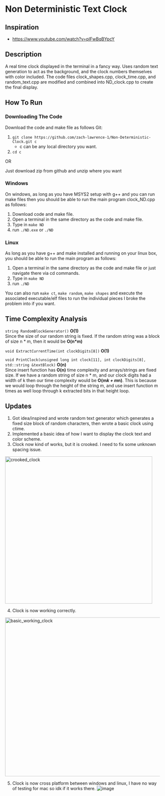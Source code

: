 # Non Deterministic Text Clock
## Inspiration
- https://www.youtube.com/watch?v=plFwBqBYpcY
## Description
A real time clock displayed in the terminal in a fancy way. Uses random text generation to act as the background, and the clock numbers themselves with color included. The code files clock_shapes.cpp, clock_time.cpp, and random_text.cpp are modified and combined into ND_clock.cpp to create the final display.
## How To Run
### Downloading The Code
Download the code and make file as follows
Git:
1. ```git clone https://github.com/zach-lawrence-1/Non-Deterministic-Clock.git c```
   - c can be any local directory you want.
2. ```cd c```

OR

Just download zip from github and unzip where you want
### Windows
On windows, as long as you have MSYS2 setup with g++ and you can run make files then you should be able to run the main program clock_ND.cpp as follows:
1. Download code and make file.
2. Open a terminal in the same directory as the code and make file.
3. Type in ```make ND```
4. run ```./ND.exe``` or ```./ND```
### Linux
As long as you have g++ and make installed and running on your linux box, you should be able to run the main program as follows:
1. Open a terminal in the same directory as the code and make file or just navigate there via cd commands.
2. Type in ```make ND```
3. run ```./ND```

You can also run ```make ct```, ```make random```, ```make shapes``` and execute the associated executable/elf files to run the individual pieces I broke the problem into if you want.

## Time Complexity Analysis
```string RandomBlockGenerator()``` **O(1)**  
Since the size of our random string is fixed. If the random string was a block of size n * m, then it would be **O(n*m)**

```void ExtractCurrentTime(int clockDigits[8])``` **O(1)**  

```void PrintClock(unsigned long int clock[11], int clockDigits[8], std::string &textBlock)``` **O(n)**  
Since insert function has **O(n)** time complexity and arrays/strings are fixed size. If we have a random string of size n * m, and our clock digits had a width of k then our time complexity would be **O(m*k + m*n)**. This is because we would loop through the height of the string m, and use insert function m times as well loop through k extracted bits in that height loop.

## Updates
1. Got idea/inspired and wrote random text generator which generates a fixed size block of random characters, then wrote a basic clock using ctime.
2. Implemented a basic idea of how I want to display the clock text and color scheme.
3. Clock now kind of works, but it is crooked. I need to fix some unknown spacing issue.
<img width="479" alt="crooked_clock" src="https://github.com/user-attachments/assets/39998e3b-c131-461c-a308-7393b589ed77" />

4. Clock is now working correctly.
<img width="517" alt="basic_working_clock" src="https://github.com/user-attachments/assets/684d1bbb-413d-42b7-9f09-55d3e17eaf44" />

5. Clock is now cross platform between windows and linux, I have no way of testing for mac so idk if it works there.
![image](https://github.com/user-attachments/assets/a4d12e42-92a8-44bb-9081-858b4f502e05)
